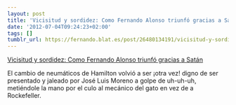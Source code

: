```yaml
---
layout: post
title: 'Vicisitud y sordidez: Como Fernando Alonso triunfó gracias a Satán'
date: '2012-07-04T09:24:23+02:00'
tags: []
tumblr_url: https://fernando.blat.es/post/26480134191/vicisitud-y-sordidez-como-fernando-alonso-triunf%C3%B3
---
```

[Vicisitud y sordidez: Como Fernando Alonso triunfó gracias a Satán](http://vicisitudysordidez.blogspot.com.es/2012/06/como-fernando-alonso-triunfo-gracias.html)  

El cambio de neumáticos de Hamilton volvió a ser ¡otra vez! digno de ser presentado y jaleado por José Luis Moreno a golpe de uh-uh-uh, metiéndole la mano por el culo al mecánico del gato en vez de a Rockefeller.
